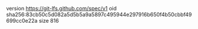 version https://git-lfs.github.com/spec/v1
oid sha256:83cb50c5d082a5d5b5a9a5897c495944e297916b650f4b50cbbf49699cc0e22a
size 816
